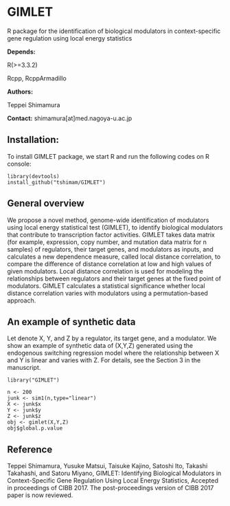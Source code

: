# GIMLET
R package for the identification of biological modulators in context-specific gene regulation using local energy statistics

<strong>Depends:</strong>

R(>=3.3.2)

Rcpp, RcppArmadillo

<strong>Authors:</strong>

Teppei Shimamura

<strong>Contact:</strong>
shimamura[at]med.nagoya-u.ac.jp

## Installation:

To install GIMLET package, we start R and run the following codes on R console:

```
library(devtools)
install_github("tshimam/GIMLET")
```

## General overview

We propose a novel method, genome-wide identification of modulators using local energy statistical test (GIMLET), to identify biological modulators that contribute to transcription factor activities.
GIMLET takes data matrix (for example, expression, copy number, and mutation data matrix for n samples) of regulators, their target genes, and modulators as inputs, and calculates a new dependence measure, called local distance correlation, to compare the difference of distance correlation at low and high values of given modulators. Local distance correlation is used for modeling the relationships between regulators and their target genes at the fixed point of modulators. GIMLET calculates a statistical significance whether local distance correlation varies with modulators using a permutation-based approach.

## An example of synthetic data

Let denote X, Y, and Z by a regulator, its target gene, and a modulator. We show an example of synthetic data of (X,Y,Z) generated using the endogenous switching regression model where the relationship between X and Y is linear and varies with Z. For details, see the Section 3 in the manuscript.

```
library("GIMLET")

n <- 200
junk <- sim1(n,type="linear")
X <- junk$x
Y <- junk$y
Z <- junk$z
obj <- gimlet(X,Y,Z)
obj$global.p.value

```

## Reference
Teppei Shimamura, Yusuke Matsui, Taisuke Kajino, Satoshi Ito, Takashi Takahashi, and Satoru Miyano, GIMLET: Identifying Biological Modulators in Context-Specific Gene Regulation Using Local Energy Statistics, Accepted in proceedings of CIBB 2017. The post-proceedings version of CIBB 2017 paper is now reviewed.
